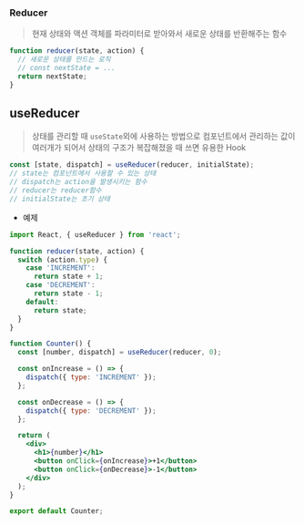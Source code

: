 ### Reducer
> 현재 상태와 액션 객체를 파라미터로 받아와서 새로운 상태를 반환해주는 함수
```jsx
function reducer(state, action) {
  // 새로운 상태를 만드는 로직
  // const nextState = ...
  return nextState;
}
```
## useReducer
> 상태를 관리할 때 ```useState```외에 사용하는 방법으로 컴포넌트에서 관리하는 값이 여러개가 되어서 상태의 구조가 복잡해졌을 때 쓰면 유용한 Hook
```jsx
const [state, dispatch] = useReducer(reducer, initialState);
// state는 컴포넌트에서 사용할 수 있는 상태
// dispatch는 action을 발생시키는 함수
// reducer는 reducer함수
// initialState는 초기 상태
```

- 예제 
```jsx  
import React, { useReducer } from 'react';

function reducer(state, action) {
  switch (action.type) {
    case 'INCREMENT':
      return state + 1;
    case 'DECREMENT':
      return state - 1;
    default:
      return state;
  }
}

function Counter() {
  const [number, dispatch] = useReducer(reducer, 0);

  const onIncrease = () => {
    dispatch({ type: 'INCREMENT' });
  };

  const onDecrease = () => {
    dispatch({ type: 'DECREMENT' });
  };

  return (
    <div>
      <h1>{number}</h1>
      <button onClick={onIncrease}>+1</button>
      <button onClick={onDecrease}>-1</button>
    </div>
  );
}

export default Counter;
```
